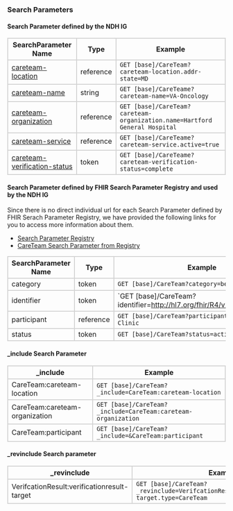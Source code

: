 ### Search Parameters
#### Search Parameter defined by the NDH IG
<style>
    th{border: solid 2px lightgrey;}
    td{border: solid 2px lightgrey;}
</style>

| **SearchParameter Name** | **Type** | **Example** | 
|------------------------- |----------|-------------|
| [careteam-location](SearchParameter-careteam-location.html)  | reference | `GET [base]/CareTeam?careteam-location.addr-state=MD` |
| [careteam-name](SearchParameter-careteam-name.html) | string | `GET [base]/CareTeame?careteam-name=VA-Oncology` |
| [careteam-organization](SearchParameter-careteam-organization.html) | reference | `GET [base]/CareTeam?careteam-organization.name=Hartford General Hospital` |
| [careteam-service](SearchParameter-careteam-service.html) | reference | `GET [base]/CareTeame?careteam-service.active=true` |
| [careteam-verification-status](SearchParameter-careteam-verification-status.html) | token | `GET [base]/CareTeame?careteam-verification-status=complete` |

#### Search Parameter defined by FHIR Search Parameter Registry and used by the NDH IG 
Since there is no direct individual url for each Search Parameter defined by FHIR Serach Parameter Registry, we have provided the following links for you to access more information about them.

- [Search Parameter Registry](https://hl7.org/fhir/R4/searchparameter-registry.html)  
- [CareTeam Search Parameter from Registry](https://hl7.org/fhir/R4/careteam.html#search)

<style>
    
    th{border: solid 2px lightgrey;}
    td{border: solid 2px lightgrey;}
</style>

|**SearchParameter Name** | **Type** | **Example** |
|-------------------------|----------|-------------|
| category | token | `GET [base]/CareTeam?category=behav` |
| identifier | token | `GET [base]/CareTeam?identifier=http://hl7.org/fhir/R4/v2/0203/index.html|SB` |
| participant | reference | `GET [base]/CareTeam?participant.name=Hamilton Clinic` |
| status | token | `GET [base]/CareTeam?status=active` |

#### _include Search Parameter
<style>  
    th{border: solid 2px lightgrey;}
    td{border: solid 2px lightgrey;}
</style>

| **_include** | **Example** |
|--------------|-------------|
| CareTeam:careteam-location | `GET [base]/CareTeam?_include=CareTeam:careteam-location` |
| CareTeam:careteam-organization | `GET [base]/CareTeam?_include=CareTeam:careteam-organization` |
| CareTeam:participant | `GET [base]/CareTeam?_include=&CareTeam:participant` |


#### _revinclude Search parameter
<style>  
    th{border: solid 2px lightgrey;}
    td{border: solid 2px lightgrey;}
</style>

| **_revinclude** | **Example** |
|-----------------|-------------|
| VerifcationResult:verificationresult-target | `GET [base]/CareTeam?_revinclude=VerifcationResult:verificationresult-target.type=CareTeam` |


